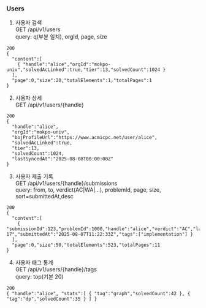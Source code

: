 ### Users

1. 사용자 검색  
    GET /api/v1/users  
    query: q(부분 일치), orgId, page, size
    

```
200
{
  "content":[
    { "handle":"alice","orgId":"mokpo-univ","solvedAcLinked":true,"tier":13,"solvedCount":1024 }
  ],
  "page":0,"size":20,"totalElements":1,"totalPages":1
}
```



2. 사용자 상세  
    GET /api/v1/users/{handle}
    

```
200
{
  "handle":"alice",
  "orgId":"mokpo-univ",
  "bojProfileUrl":"https://www.acmicpc.net/user/alice",
  "solvedAcLinked":true,
  "tier":13,
  "solvedCount":1024,
  "lastSyncedAt":"2025-08-08T00:00:00Z"
}
```

3. 사용자 제출 기록  
    GET /api/v1/users/{handle}/submissions  
    query: from, to, verdict(AC|WA|...), problemId, page, size, sort=submittedAt,desc
    

```
200
{
  "content":[
    { "submissionId":123,"problemId":1000,"handle":"alice","verdict":"AC","language":"Java 17","submittedAt":"2025-08-07T11:22:33Z","tags":["implementation"] }
  ],
  "page":0,"size":50,"totalElements":523,"totalPages":11
}
```

4. 사용자 태그 통계  
    GET /api/v1/users/{handle}/tags  
    query: top(기본 20)
    

```
200
{ "handle":"alice", "stats":[ { "tag":"graph","solvedCount":42 }, { "tag":"dp","solvedCount":35 } ] }
```
